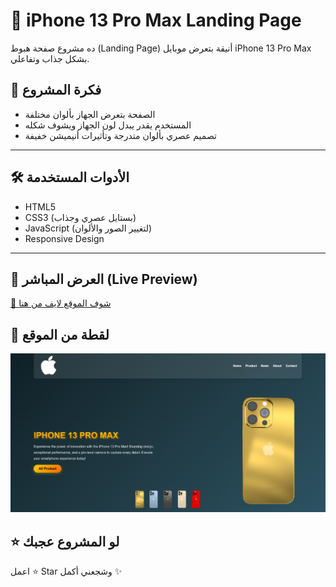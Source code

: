 # 📱 iPhone 13 Pro Max Landing Page

ده مشروع صفحة هبوط (Landing Page) أنيقة بتعرض موبايل iPhone 13 Pro Max بشكل جذاب وتفاعلي.

## 🎨 فكرة المشروع

- الصفحة بتعرض الجهاز بألوان مختلفة
- المستخدم يقدر يبدل لون الجهاز ويشوف شكله
- تصميم عصري بألوان متدرجة وتأثيرات أنيميشن خفيفة

---

## 🛠️ الأدوات المستخدمة

- HTML5
- CSS3 (بستايل عصري وجذاب)
- JavaScript (لتغيير الصور والألوان)
- Responsive Design

---

## 🔗 العرض المباشر (Live Preview)

[🎯 شوف الموقع لايف من هنا](https://antonious-sameh.github.io/iphone13-landing-page/)  

## 📸 لقطة من الموقع

![لقطة من الموقع](screenshot.png)

## ⭐ لو المشروع عجبك
اعمل ⭐ Star وشجعني أكمل ✨
